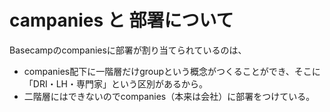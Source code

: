 campanies と 部署について
===
Basecampのcompaniesに部署が割り当てられているのは、
- companies配下に一階層だけgroupという概念がつくることができ、そこに「DRI・LH・専門家」という区別があるから。
- 二階層にはできないのでcompanies（本来は会社）に部署をつけている。 
